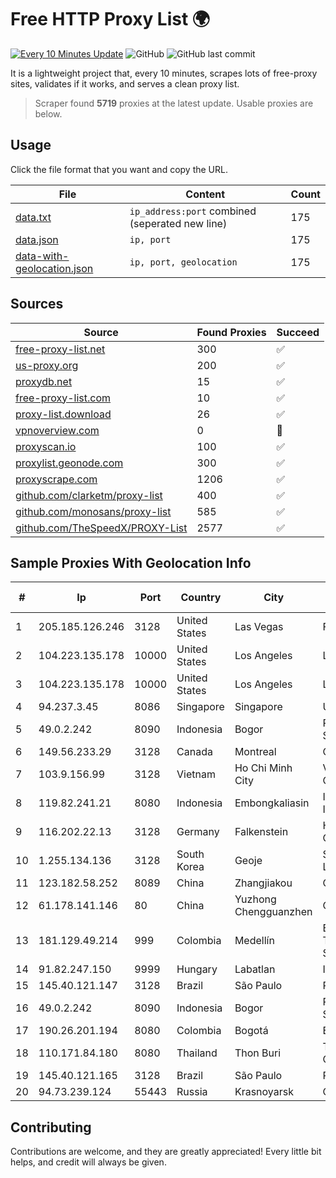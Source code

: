 
# Free HTTP Proxy List 🌍

[![Every 10 Minutes Update](https://github.com/mertguvencli/http-proxy-list/actions/workflows/main.yml/badge.svg?branch=main)](https://github.com/mertguvencli/http-proxy-list/actions/workflows/main.yml)
![GitHub](https://img.shields.io/github/license/mertguvencli/http-proxy-list)
![GitHub last commit](https://img.shields.io/github/last-commit/mertguvencli/http-proxy-list)

It is a lightweight project that, every 10 minutes, scrapes lots of free-proxy sites, validates if it works, and serves a clean proxy list.


> Scraper found **5719** proxies at the latest update. Usable proxies are below.

## Usage

Click the file format that you want and copy the URL.


|File|Content|Count|
|----|-------|-----|
|[data.txt](https://raw.githubusercontent.com/mertguvencli/http-proxy-list/main/proxy-list/data.txt)|`ip_address:port` combined (seperated new line)|175|
|[data.json](https://raw.githubusercontent.com/mertguvencli/http-proxy-list/main/proxy-list/data.json)|`ip, port`|175|
|[data-with-geolocation.json](https://raw.githubusercontent.com/mertguvencli/http-proxy-list/main/proxy-list/data-with-geolocation.json)|`ip, port, geolocation`|175|

## Sources

|Source|Found Proxies|Succeed|
|------|-------------|-------|
|[free-proxy-list.net](https://free-proxy-list.net)|300|✅|
|[us-proxy.org](https://www.us-proxy.org)|200|✅|
|[proxydb.net](http://proxydb.net)|15|✅|
|[free-proxy-list.com](https://free-proxy-list.com/?page=&port=&type%5B%5D=http&type%5B%5D=https&up_time=0&search=Search)|10|✅|
|[proxy-list.download](https://www.proxy-list.download/HTTP)|26|✅|
|[vpnoverview.com](https://vpnoverview.com/privacy/anonymous-browsing/free-proxy-servers)|0|🚫|
|[proxyscan.io](https://www.proxyscan.io)|100|✅|
|[proxylist.geonode.com](https://proxylist.geonode.com/api/proxy-list?limit=300&page=1&sort_by=lastChecked&sort_type=desc&protocols=http,https)|300|✅|
|[proxyscrape.com](https://api.proxyscrape.com/v2/?request=displayproxies&protocol=http&timeout=10000&country=all&ssl=all&anonymity=all)|1206|✅|
|[github.com/clarketm/proxy-list](https://raw.githubusercontent.com/clarketm/proxy-list/master/proxy-list-raw.txt)|400|✅|
|[github.com/monosans/proxy-list](https://raw.githubusercontent.com/monosans/proxy-list/main/proxies/http.txt)|585|✅|
|[github.com/TheSpeedX/PROXY-List](https://raw.githubusercontent.com/TheSpeedX/PROXY-List/master/http.txt)|2577|✅|


## Sample Proxies With Geolocation Info

|#|Ip|Port|Country|City|Internet Service Provider|
|-|--|----|-------|----|-------------------------|
|1|205.185.126.246|3128|United States|Las Vegas|FranTech Solutions|
|2|104.223.135.178|10000|United States|Los Angeles|LayerHost|
|3|104.223.135.178|10000|United States|Los Angeles|LayerHost|
|4|94.237.3.45|8086|Singapore|Singapore|UpCloud Ltd|
|5|49.0.2.242|8090|Indonesia|Bogor|PT Usaha Adi Sanggoro|
|6|149.56.233.29|3128|Canada|Montreal|OVH Hosting|
|7|103.9.156.99|3128|Vietnam|Ho Chi Minh City|Vnso Technology Company|
|8|119.82.241.21|8080|Indonesia|Embongkaliasin|Indonesia Network Information Center|
|9|116.202.22.13|3128|Germany|Falkenstein|Hetzner Online GmbH|
|10|1.255.134.136|3128|South Korea|Geoje|SK Broadband Co Ltd|
|11|123.182.58.252|8089|China|Zhangjiakou|Chinanet|
|12|61.178.141.146|80|China|Yuzhong Chengguanzhen|Chinanet|
|13|181.129.49.214|999|Colombia|Medellín|EPM Telecomunicaciones S.A. E.S.P.|
|14|91.82.247.150|9999|Hungary|Labatlan|INVITEL Zrt.|
|15|145.40.121.147|3128|Brazil|São Paulo|Packet Host, Inc.|
|16|49.0.2.242|8090|Indonesia|Bogor|PT Usaha Adi Sanggoro|
|17|190.26.201.194|8080|Colombia|Bogotá|ETB - Colombia|
|18|110.171.84.180|8080|Thailand|Thon Buri|True Internet Corporation CO. Ltd.|
|19|145.40.121.165|3128|Brazil|São Paulo|Packet Host, Inc.|
|20|94.73.239.124|55443|Russia|Krasnoyarsk|Orion Telecom LLC|



## Contributing

Contributions are welcome, and they are greatly appreciated! Every
little bit helps, and credit will always be given.

